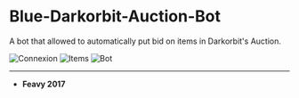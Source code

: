 # Blue-Darkorbit-Auction-Bot

A bot that allowed to automatically put bid on items in Darkorbit's Auction.

![Connexion](https://i.ibb.co/bNvby1g/bot.png)
![Items](https://i.ibb.co/RTZpYkx/items.png)
![Bot](https://i.ibb.co/VpfbYRQ/connexion.png)

---

* **Feavy 2017**
